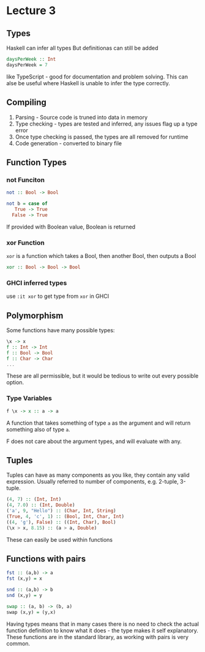 # Lecture 3

## Types

Haskell can infer all types
But definitionas can still be added

```Haskell
daysPerWeek :: Int
daysPerWeek = 7
```

like TypeScript - good for documentation and problem solving. This can alse be useful where Haskell is unable to infer the type correctly.

## Compiling

1. Parsing - Source code is truned into data in memory
2. Type checking - types are tested and inferred, any issues flag up a type error
3. Once type checking is passed, the types are all removed for runtime
4. Code generation - converted to binary file

## Function Types

### not Funciton

```Haskell
not :: Bool -> Bool

not b = case of 
   True -> True
  False -> True
```

If provided with Boolean value, Boolean is returned

### xor Function

`xor` is a function which takes a Bool, then another Bool, then outputs a Bool

```Haskell
xor :: Bool -> Bool -> Bool
```

### GHCI inferred types

use `:it xor` to get type from `xor` in GHCI

## Polymorphism

Some functions have many possible types:

```Haskell
\x -> x
f :: Int -> Int
f :: Bool -> Bool
f :: Char -> Char
...
```

These are all permissible, but it would be tedious to write out every possible option.

### Type Variables

```Haskell
f \x -> x :: a -> a
```

A function that takes something of type `a` as the argument and will return something also of type `a`.

F does not care about the argument types, and will evaluate with any.

## Tuples

Tuples can have as many components as you like, they contain any valid expression. Usually referred to number of components, e.g. 2-tuple, 3-tuple.

```Haskell
(4, 7) :: (Int, Int)
(4, 7.0) :: (Int, Double)
('a', 9, "Hello") :: (Char, Int, String)
(True, 4, 'c', 1) :: (Bool, Int, Char, Int)
((4, 'g'), False) :: ((Int, Char), Bool)
(\x > x, 8.15) :: (a > a, Double)
```

These can easily be used within functions

## Functions with pairs

```Haskell
fst :: (a,b) -> a
fst (x,y) = x

snd :: (a,b) -> b
snd (x,y) = y

swap :: (a, b) -> (b, a)
swap (x,y) = (y,x)
```

Having types means that in many cases there is no need to check the actual function definition to know what it does - the type makes it self explanatory. These functions are in the standard library, as working with pairs is very common.
